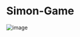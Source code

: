 # Simon-Game
![image](https://user-images.githubusercontent.com/89327185/218919819-08ba584b-1baf-497e-8c4b-b3531322fd90.png)


